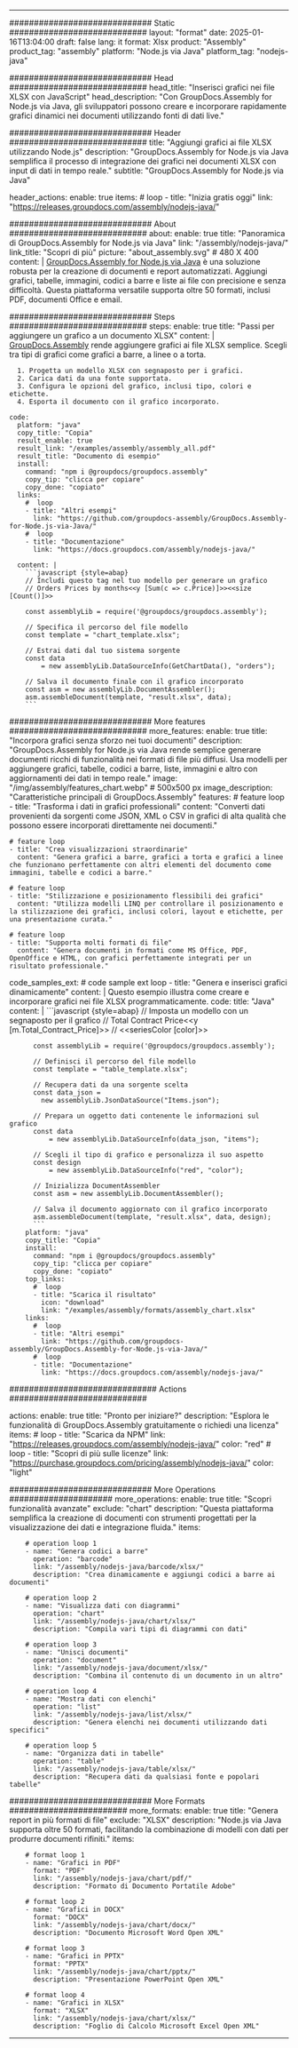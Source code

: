 



---
############################# Static ############################
layout: "format"
date:  2025-01-16T13:04:00
draft: false
lang: it
format: Xlsx
product: "Assembly"
product_tag: "assembly"
platform: "Node.js via Java"
platform_tag: "nodejs-java"

############################# Head ############################
head_title: "Inserisci grafici nei file XLSX con JavaScript"
head_description: "Con GroupDocs.Assembly for Node.js via Java, gli sviluppatori possono creare e incorporare rapidamente grafici dinamici nei documenti utilizzando fonti di dati live."

############################# Header ############################
title: "Aggiungi grafici ai file XLSX utilizzando Node.js" 
description: "GroupDocs.Assembly for Node.js via Java semplifica il processo di integrazione dei grafici nei documenti XLSX con input di dati in tempo reale."
subtitle: "GroupDocs.Assembly for Node.js via Java" 

header_actions:
  enable: true
  items:
    #  loop
    - title: "Inizia gratis oggi"
      link: "https://releases.groupdocs.com/assembly/nodejs-java/"
      
############################# About ############################
about:
    enable: true
    title: "Panoramica di GroupDocs.Assembly for Node.js via Java"
    link: "/assembly/nodejs-java/"
    link_title: "Scopri di più"
    picture: "about_assembly.svg" # 480 X 400
    content: |
       [GroupDocs.Assembly for Node.js via Java](/assembly/nodejs-java/) è una soluzione robusta per la creazione di documenti e report automatizzati. Aggiungi grafici, tabelle, immagini, codici a barre e liste ai file con precisione e senza difficoltà. Questa piattaforma versatile supporta oltre 50 formati, inclusi PDF, documenti Office e email.

############################# Steps ############################
steps:
    enable: true
    title: "Passi per aggiungere un grafico a un documento XLSX"
    content: |
      [GroupDocs.Assembly](/assembly/nodejs-java/) rende aggiungere grafici ai file XLSX semplice. Scegli tra tipi di grafici come grafici a barre, a linee o a torta.
      
      1. Progetta un modello XLSX con segnaposto per i grafici.
      2. Carica dati da una fonte supportata.
      3. Configura le opzioni del grafico, inclusi tipo, colori e etichette.
      4. Esporta il documento con il grafico incorporato.
   
    code:
      platform: "java"
      copy_title: "Copia"
      result_enable: true
      result_link: "/examples/assembly/assembly_all.pdf"
      result_title: "Documento di esempio"
      install:
        command: "npm i @groupdocs/groupdocs.assembly"
        copy_tip: "clicca per copiare"
        copy_done: "copiato"
      links:
        #  loop
        - title: "Altri esempi"
          link: "https://github.com/groupdocs-assembly/GroupDocs.Assembly-for-Node.js-via-Java/"
        #  loop
        - title: "Documentazione"
          link: "https://docs.groupdocs.com/assembly/nodejs-java/"
          
      content: |
        ```javascript {style=abap}
        // Includi questo tag nel tuo modello per generare un grafico
        // Orders Prices by months<<y [Sum(c => c.Price)]>><<size [Count()]>>
    
        const assemblyLib = require('@groupdocs/groupdocs.assembly');

        // Specifica il percorso del file modello
        const template = "chart_template.xlsx";

        // Estrai dati dal tuo sistema sorgente
        const data 
            = new assemblyLib.DataSourceInfo(GetChartData(), "orders");

        // Salva il documento finale con il grafico incorporato
        const asm = new assemblyLib.DocumentAssembler();
        asm.assembleDocument(template, "result.xlsx", data);
        ```           

############################# More features ############################
more_features:
  enable: true
  title: "Incorpora grafici senza sforzo nei tuoi documenti"
  description: "GroupDocs.Assembly for Node.js via Java rende semplice generare documenti ricchi di funzionalità nei formati di file più diffusi. Usa modelli per aggiungere grafici, tabelle, codici a barre, liste, immagini e altro con aggiornamenti dei dati in tempo reale."
  image: "/img/assembly/features_chart.webp" # 500x500 px
  image_description: "Caratteristiche principali di GroupDocs.Assembly"
  features:
    # feature loop
    - title: "Trasforma i dati in grafici professionali"
      content: "Converti dati provenienti da sorgenti come JSON, XML o CSV in grafici di alta qualità che possono essere incorporati direttamente nei documenti."

    # feature loop
    - title: "Crea visualizzazioni straordinarie"
      content: "Genera grafici a barre, grafici a torta e grafici a linee che funzionano perfettamente con altri elementi del documento come immagini, tabelle e codici a barre."

    # feature loop
    - title: "Stilizzazione e posizionamento flessibili dei grafici"
      content: "Utilizza modelli LINQ per controllare il posizionamento e la stilizzazione dei grafici, inclusi colori, layout e etichette, per una presentazione curata."

    # feature loop
    - title: "Supporta molti formati di file"
      content: "Genera documenti in formati come MS Office, PDF, OpenOffice e HTML, con grafici perfettamente integrati per un risultato professionale."
      
  code_samples_ext:
    # code sample ext loop
    - title: "Genera e inserisci grafici dinamicamente"
      content: |
        Questo esempio illustra come creare e incorporare grafici nei file XLSX programmaticamente.
      code:
        title: "Java"
        content: |
          ```javascript {style=abap}
          // Imposta un modello con un segnaposto per il grafico
          // Total Contract Price<<y [m.Total_Contract_Price]>>
          // <<seriesColor [color]>>
          
          const assemblyLib = require('@groupdocs/groupdocs.assembly');

          // Definisci il percorso del file modello
          const template = "table_template.xlsx";

          // Recupera dati da una sorgente scelta
          const data_json = 
            new assemblyLib.JsonDataSource("Items.json");

          // Prepara un oggetto dati contenente le informazioni sul grafico
          const data 
              = new assemblyLib.DataSourceInfo(data_json, "items");

          // Scegli il tipo di grafico e personalizza il suo aspetto
          const design 
              = new assemblyLib.DataSourceInfo("red", "color");

          // Inizializza DocumentAssembler
          const asm = new assemblyLib.DocumentAssembler();

          // Salva il documento aggiornato con il grafico incorporato
          asm.assembleDocument(template, "result.xlsx", data, design);
          ```
        platform: "java"
        copy_title: "Copia"
        install:
          command: "npm i @groupdocs/groupdocs.assembly"
          copy_tip: "clicca per copiare"
          copy_done: "copiato"
        top_links:
          #  loop
          - title: "Scarica il risultato"
            icon: "download"
            link: "/examples/assembly/formats/assembly_chart.xlsx"
        links:
          #  loop
          - title: "Altri esempi"
            link: "https://github.com/groupdocs-assembly/GroupDocs.Assembly-for-Node.js-via-Java/"
          #  loop
          - title: "Documentazione"
            link: "https://docs.groupdocs.com/assembly/nodejs-java/"
            

            


############################## Actions ############################

actions:
  enable: true
  title: "Pronto per iniziare?"
  description: "Esplora le funzionalità di GroupDocs.Assembly gratuitamente o richiedi una licenza"
  items:
    #  loop
    - title: "Scarica da NPM"
      link: "https://releases.groupdocs.com/assembly/nodejs-java/"
      color: "red"
        #  loop
    - title: "Scopri di più sulle licenze"
      link: "https://purchase.groupdocs.com/pricing/assembly/nodejs-java/"
      color: "light"


############################# More Operations #####################
more_operations:
    enable: true
    title: "Scopri funzionalità avanzate"
    exclude: "chart"
    description: "Questa piattaforma semplifica la creazione di documenti con strumenti progettati per la visualizzazione dei dati e integrazione fluida."
    items: 
          
        # operation loop 1
        - name: "Genera codici a barre"
          operation: "barcode"
          link: "/assembly/nodejs-java/barcode/xlsx/"
          description: "Crea dinamicamente e aggiungi codici a barre ai documenti"

        # operation loop 2
        - name: "Visualizza dati con diagrammi"
          operation: "chart"
          link: "/assembly/nodejs-java/chart/xlsx/"
          description: "Compila vari tipi di diagrammi con dati"

        # operation loop 3
        - name: "Unisci documenti"
          operation: "document"
          link: "/assembly/nodejs-java/document/xlsx/"
          description: "Combina il contenuto di un documento in un altro"

        # operation loop 4
        - name: "Mostra dati con elenchi"
          operation: "list"
          link: "/assembly/nodejs-java/list/xlsx/"
          description: "Genera elenchi nei documenti utilizzando dati specifici"

        # operation loop 5
        - name: "Organizza dati in tabelle"
          operation: "table"
          link: "/assembly/nodejs-java/table/xlsx/"
          description: "Recupera dati da qualsiasi fonte e popolari tabelle"
         
          
############################# More Formats ########################
more_formats:
    enable: true
    title: "Genera report in più formati di file"
    exclude: "XLSX"
    description: "Node.js via Java supporta oltre 50 formati, facilitando la combinazione di modelli con dati per produrre documenti rifiniti."
    items: 
          
        # format loop 1
        - name: "Grafici in PDF"
          format: "PDF"
          link: "/assembly/nodejs-java/chart/pdf/"
          description: "Formato di Documento Portatile Adobe"
          
        # format loop 2
        - name: "Grafici in DOCX"
          format: "DOCX"
          link: "/assembly/nodejs-java/chart/docx/"
          description: "Documento Microsoft Word Open XML"
          
        # format loop 3
        - name: "Grafici in PPTX"
          format: "PPTX"
          link: "/assembly/nodejs-java/chart/pptx/"
          description: "Presentazione PowerPoint Open XML"
          
        # format loop 4
        - name: "Grafici in XLSX"
          format: "XLSX"
          link: "/assembly/nodejs-java/chart/xlsx/"
          description: "Foglio di Calcolo Microsoft Excel Open XML"


          

---
